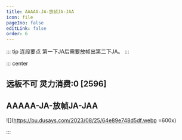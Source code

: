 ```yaml
---
title: AAAAA-JA-放帧JA-JAA
icon: file
pageIno: false
editLink: false
order: 6
---
```


::: tip 连段要点
第一下JA后需要放帧出第二下JA。
:::

::: center
## **远板不可 灵力消费:0 [2596]**
## **AAAAA-JA-放帧JA-JAA**

![](https://bu.dusays.com/2023/08/25/64e89e748d5df.webp =600x)

:::
